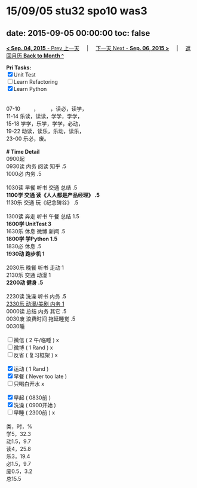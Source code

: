 # 15/09/05 stu32 spo10 was3

date: 2015-09-05 00:00:00
toc: false
---
[**< Sep. 04, 2015** - Prev 上一天](/lifelogs/2015/09/d04.html) &nbsp; &nbsp; | &nbsp; &nbsp; [下一天 Next - **Sep. 06, 2015 >**](/lifelogs/2015/09/d06.html) &nbsp; &nbsp; |  &nbsp; &nbsp; [返回月历 **Back to Month ^**](/lifelogs/2015/09/index.html)
<br/><div><strong>Pri Tasks:</strong></div><div><div><input checked="true" type="checkbox"/>Unit Test</div></div><div><input type="checkbox"/>Learn Refactoring</div><div><input checked="true" type="checkbox"/>Learn Python</div><div><br/></div><div><br/></div><div>07-10         ，        ，读必，读学，</div><div>11-14 乐读，读读，学学，学学，</div><div>15-18 学学，乐学，学学，必动，</div><div>19-22 动读，读乐，乐动，读乐，</div><div>23-00 乐必，废。</div><div><br/></div><div><b># Time Detail</b></div><div>0900起</div><div>0930读 内务 阅读 知乎 .5</div><div>1000必 内务 .5</div><div><br/></div><div>1030读 早餐 听书 交通 总结 .5</div><div><strong>1100学 交通 读《人人都是产品经理》 .5</strong></div><div>1130乐 交通 玩《纪念碑谷》 .5</div><div><br/></div><div>1300读 奔走 听书 午餐 总结 1.5</div><div><b>1600学 UnitTest 3</b></div><div>1630乐 休息 微博 新闻 .5</div><div><b>1800学 学Python 1.5</b></div><div>1830必 休息 .5</div><div><b>1930动 跑步机 1</b></div><div><br/></div><div>2030乐 晚餐 听书 走动 1</div><div>2130乐 交通 动漫 1</div><div><b>2200动 健身 .5</b></div><div><b><br/></b></div><div>2230读 洗澡 听书 内务 .5</div><div><u>2330乐 动漫/美剧 内务 1</u></div><div>0000读 总结 内务 其它 .5</div><div>0030废 浪费时间 拖延睡觉 .5</div><div>0030睡</div><div><br/></div><div><input type="checkbox"/>微信 ( 2 午/临睡 ) x</div><div><input type="checkbox"/>微博 ( 1 Rand ) x</div><div><input type="checkbox"/>反省 ( 复习框架 ) x</div><div><br/></div><div><div><input checked="true" type="checkbox"/>运动 ( 1 Rand ) </div><div><input checked="true" type="checkbox"/>早餐 ( Never too late ) </div></div><div><input type="checkbox"/>只喝白开水 x</div><div><br/></div><div><input checked="true" type="checkbox"/>早起 ( 0830前 ) </div><div><input checked="true" type="checkbox"/>洗澡 ( 0900开始 ) <br/></div><div><input type="checkbox"/>早睡 ( 2300前 ) x</div><div><br clear="none"/></div><div>类，时，%<br clear="none"/>学5，32.3<br clear="none"/>动1.5，9.7<br clear="none"/>读4，25.8<br clear="none"/>乐3，19.4<br clear="none"/>必1.5，9.7<br clear="none"/>废0.5，3.2<br clear="none"/>总15.5</div>
